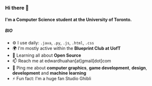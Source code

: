 ### Hi there 👋

#### I'm a Computer Science student at the University of Toronto.

##### BIO

- ⚙️ I use daily: `.java`, `.py`, `.js`, `.html`, `.css`
- 🌍 I'm mostly active within the **Blueprint Club at UofT**
- 🌱 Learning all about **Open Source**
- 📫 Reach me at edwardhuahan[at]gmail[dot]com
- 💬 Ping me about **computer graphics**, **game development**, **design**, **development** and **machine learning**
- ⚡️ Fun fact: I'm a huge fan Studio Ghibli
